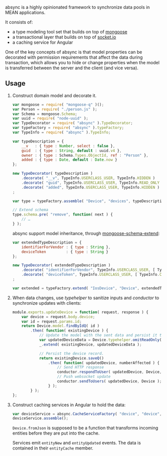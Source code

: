 absync is a highly opinionated framework to synchronize data pools in MEAN applications.

It consists of:
- a type modeling tool set that builds on top of [mongoose](http://mongoosejs.com/)
- a transactional layer that builds on top of [socket.io](http://socket.io/)
- a caching service for Angular

One of the key concepts of absync is that model properties can be decorated with permission requirements that affect the data during transaction, which allows you to hide or change properties when the model is transferred between the server and the client (and vice versa).

## Usage
1. Construct domain model and decorate it.

	```js
	var mongoose = require( "mongoose-q" )();
	var Person = require( "./person.js" );
	var Schema = mongoose.Schema;
	var uuid = require( "node-uuid" );
	var TypeDecorator = require( "absync" ).TypeDecorator;
	var typeFactory = require( "absync" ).typeFactory;
	var TypeInfo = require( "absync" ).TypeInfo;
	
	var typeDescription = {
		__v   : { type : Number, select : false },
		guid  : { type : String, default : uuid.v4 },
		owner : { type : Schema.Types.ObjectId, ref : "Person" },
		added : { type : Date, default : Date.now }
	};
	
	new TypeDecorator( typeDescription )
		.decorate( "__v", TypeInfo.USERCLASS_USER, TypeInfo.HIDDEN )
		.decorate( "guid", TypeInfo.USERCLASS_USER, TypeInfo.READ_ONLY )
		.decorate( "added", TypeInfo.USERCLASS_USER, TypeInfo.HIDDEN )
	;
	
	var type = typeFactory.assemble( "Device", "devices", typeDescription );
	
	// Extend schema
	type.schema.pre( "remove", function( next ) {
		// …
	} );
	```
	
	absync support model inheritance, through [mongoose-schema-extend](https://github.com/briankircho/mongoose-schema-extend):
	
	```js
	var extendedTypeDescription = {
		identifierForVendor : { type : String },
		deviceToken         : { type : String }
	};
	
	new TypeDecorator( extendedTypeDescription )
		.decorate( "identifierForVendor", TypeInfo.USERCLASS_USER, [ TypeInfo.HIDDEN, TypeInfo.READ_ONLY ] )
		.decorate( "deviceToken", TypeInfo.USERCLASS_USER, [ TypeInfo.CONCEALED, TypeInfo.READ_ONLY ] )
	;
	
	var extended = typeFactory.extend( "IosDevice", "Device", extendedTypeDescription );
	```

2. When data changes, use *typehelper* to sanitize inputs and *conductor* to synchronize updates with clients:

	```js
	module.exports.updateDevice = function( request, response ) {
		var device = request.body.device;
		var id = request.params.id;
		return Device.model.findByIdQ( id )
			.then( function( existingDevice ) {
				// Update the model with the sent data and persist it to the database.
				var updatedDeviceData = Device.typehelper.omitReadOnly( device, Device.typeinfo.USERCLASS_USER );
				_.extend( existingDevice, updatedDeviceData );
	
				// Persist the device record.
				return existingDevice.saveQ()
					.then( function( updatedDevice, numberAffected ) {
						// Send HTTP response
						conductor.respondToUser( updatedDevice, Device, response );
						// Push websocket update
						conductor.sendToUsers( updatedDevice, Device );
					} );
			} );
	};
	```

3. Construct caching services in Angular to hold the data:

	```js
	var deviceService = absync.CacheServiceFactory( "device", "device", "/api/devices", "/api/device", Device.fromJson );
	deviceService.assemble();
	```

	`Device.fromJson` is supposed to be a function that transforms incoming entities before they are put into the cache. 

	Services emit `entityNew` and `entityUpdated` events. The data is contained in their `entityCache` member.